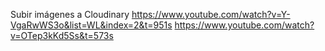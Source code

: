 Subir imágenes a Cloudinary
https://www.youtube.com/watch?v=Y-VgaRwWS3o&list=WL&index=2&t=951s
https://www.youtube.com/watch?v=OTep3kKd5Ss&t=573s
